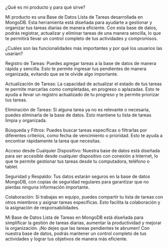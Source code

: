 ¿Qué es mi producto y para qué sirve?

Mi producto es una Base de Datos Lista de Tareas desarrollada en MongoDB. Esta herramienta está diseñada para ayudarte a gestionar y organizar tus tareas diarias de manera eficiente. Con esta base de datos, podrás registrar, actualizar y eliminar tareas de una manera sencilla, lo que te permitirá llevar un control completo de tus actividades y compromisos.

¿Cuáles son las funcionalidades más importantes y por qué los usuarios las usarían?

Registro de Tareas: Puedes agregar tareas a la base de datos de manera rápida y sencilla. Esto te permite ingresar tus pendientes de manera organizada, evitando que se te olvide algo importante.

Actualización de Tareas: La capacidad de actualizar el estado de tus tareas te permite marcarlas como completadas, en progreso o aplazadas. Esto te ayuda a llevar un registro actualizado de tu progreso y te permite priorizar tus tareas.

Eliminación de Tareas: Si alguna tarea ya no es relevante o necesaria, puedes eliminarla de la base de datos. Esto mantiene tu lista de tareas limpia y organizada.

Búsqueda y Filtros: Puedes buscar tareas específicas o filtrarlas por diferentes criterios, como fecha de vencimiento o prioridad. Esto te ayuda a encontrar rápidamente la tarea que necesitas.

Acceso desde Cualquier Dispositivo: Nuestra base de datos está diseñada para ser accesible desde cualquier dispositivo con conexión a Internet, lo que te permite gestionar tus tareas desde tu computadora, teléfono o tablet.

Seguridad y Respaldo: Tus datos estarán seguros en la base de datos MongoDB, con copias de seguridad regulares para garantizar que no pierdas ninguna información importante.

Colaboración: Si trabajas en equipo, puedes compartir tu lista de tareas con otros miembros y asignar tareas específicas. Esto facilita la colaboración y la asignación de responsabilidades.

Mi Base de Datos Lista de Tareas en MongoDB está diseñada para simplificar la gestión de tareas diarias, aumentar la productividad y mejorar la organización. ¡No dejes que las tareas pendientes te abrumen! Con nuestra base de datos, podrás mantener un control completo de tus actividades y lograr tus objetivos de manera más eficiente.